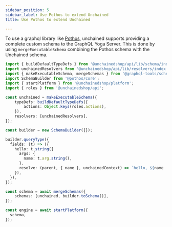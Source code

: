 ```yaml
---
sidebar_position: 5
sidebar_label: Use Pothos to extend Unchained
title: Use Pothos to extend Unchained

---
```


To use a graphql library like [Pothos](https://pothos-graphql.dev/), unchained supports providing a complete custom schema to the GraphQL Yoga Server. This is done by using `mergeExecutableSchema` combining the Pothos schema with the Unchained schema.

```ts
import { buildDefaultTypeDefs } from '@unchainedshop/api/lib/schema/index.js';
import unchainedResolvers from '@unchainedshop/api/lib/resolvers/index.js';
import { makeExecutableSchema, mergeSchemas } from '@graphql-tools/schema';
import SchemaBuilder from '@pothos/core';
import { startPlatform } from '@unchainedshop/platform';
import { roles } from '@unchainedshop/api';

const unchained = makeExecutableSchema({
    typeDefs: buildDefaultTypeDefs({
        actions: Object.keys(roles.actions),
    }),
    resolvers: [unchainedResolvers],
});

const builder = new SchemaBuilder({});

builder.queryType({
  fields: (t) => ({
    hello: t.string({
      args: {
        name: t.arg.string(),
      },
      resolve: (parent, { name }, unchainedContext) => `hello, ${name || 'World'}`,
    }),
  }),
});

const schema = await mergeSchemas({
    schemas: [unchained, builder.toSchema()],
});

const engine = await startPlatform({
  schema,
});
```